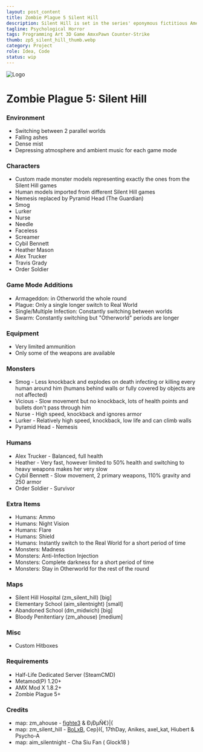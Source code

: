 ```yaml
---
layout: post_content
title: Zombie Plague 5 Silent Hill
description: Silent Hill is set in the series' eponymous fictitious American town
tagline: Psychological Horror
tags: Programming Art 3D Game AmxxPawn Counter-Strike
thumb: zp5_silent_hill_thumb.webp
category: Project
role: Idea, Code
status: wip
---
```

![Logo](https://1.bp.blogspot.com/-o0hEXzvB9WY/UI50JnAgtSI/AAAAAAAAALk/C-p1VVofD0c/s1600/dphclub.com_1203530122silent_hill_by_evilken26.webp)
# Zombie Plague 5: Silent Hill #

### Environment ###
- Switching between 2 parallel worlds
- Falling ashes
- Dense mist
- Depressing atmosphere and ambient music for each game mode

### Characters ###
- Custom made monster models representing exactly the ones from the Silent Hill games
- Human models imported from different Silent Hill games
- Nemesis replaced by Pyramid Head (The Guardian)
- Smog
- Lurker
- Nurse
- Needle
- Faceless
- Screamer
- Cybil Bennett
- Heather Mason
- Alex Trucker
- Travis Grady
- Order Soldier

### Game Mode Additions ###
- Armageddon: in Otherworld the whole round
- Plague: Only a single longer switch to Real World
- Single/Multiple Infection: Constantly switching between worlds
- Swarm: Constantly switching but "Otherworld" periods are longer

### Equipment ###
- Very limited ammunition
- Only some of the weapons are available

### Monsters ###
- Smog         - Less knockback and explodes on death infecting or killing every human around him (humans behind walls or fully covered by objects are not affected)
- Vicious      - Slow movement but no knockback, lots of health points and bullets don't pass through him
- Nurse        - High speed, knockback and ignores armor
- Lurker       - Relatively high speed, knockback, low life and can climb walls
- Pyramid Head - Nemesis

### Humans ###
- Alex Trucker  - Balanced, full health
- Heather       - Very fast, however limited to 50% health and switching to heavy weapons makes her very slow
- Cybil Bennett - Slow movement, 2 primary weapons, 110% gravity and 250 armor
- Order Soldier - Survivor

### Extra Items ###
- Humans:   Ammo
- Humans:   Night Vision
- Humans:   Flare
- Humans:   Shield
- Humans:   Instantly switch to the Real World for a short period of time
- Monsters: Madness
- Monsters: Anti-Infection Injection
- Monsters: Complete darkness for a short period of time
- Monsters: Stay in Otherworld for the rest of the round

### Maps ###
- Silent Hill Hospital (zm_silent_hill) [big]
- Elementary School (aim_silentnight) [small]
- Abandoned School (dm_midwich) [big]
- Bloody Penitentiary (zm_ahouse) [medium]

### Misc ###
- Custom Hitboxes

### Requirements ###
- Half-Life Dedicated Server (SteamCMD)
- Metamod(P) 1.20+
- AMX Mod X 1.8.2+
- Zombie Plague 5+

### Credits ###
- map: zm_ahouse       - [fighte3](http://cs.gamebanana.com/maps/156238) & Ð¡ÐµÑ€}|{
- map: zm_silent_hill  - [BoLxB](http://cs.gamebanana.com/maps/140085), Cep}I{, 17thDay, Anikes, axel_kat, Hiubert & Psycho-A
- map: aim_silentnight - Cha Siu Fan ( Glock18 )